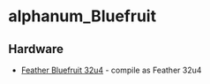 # alphanum_Bluefruit



## Hardware
 
* [Feather Bluefruit 32u4](https://www.adafruit.com/product/2829) - compile as Feather 32u4 

